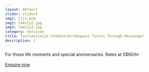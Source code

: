 ```yaml
---
layout: default
slider: slider2
img1: tjj1.png
img2: family2.jpg
img3: family3.jpg
category: Services
title: TuitionJiejie Chatbot<br>Request Tutors Through Messenger
description: |
---
```

  For those life moments and special anniversaries. Rates at S$60/hr<br><br> 
  <a class="page-scroll" href="#contact">Enquire now</a>
